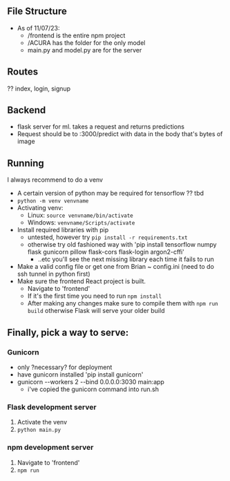 ## File Structure
 - As of 11/07/23:
   - /frontend is the entire npm project
   - /ACURA has the folder for the only model 
   - main.py and model.py are for the server

## Routes
?? index, login, signup

## Backend
 - flask server for ml. takes a request and returns predictions  
 - Request should be to :3000/predict with data in the body that's bytes of image
 

## Running
I always recommend to do a venv
 - A certain version of python may be required for tensorflow ?? tbd
 - `python -m venv venvname`
 - Activating venv:
   - Linux: `source venvname/bin/activate`
   - Windows: `venvname/Scripts/activate`
 - Install required libraries with pip
   - untested, however try `pip install -r requirements.txt`
   - otherwise try old fashioned way with 'pip install tensorflow numpy flask gunicorn pillow flask-cors flask-login argon2-cffi'
     - ..etc you'll see the next missing library each time it fails to run
 - Make a valid config file or get one from Brian ~ config.ini (need to do ssh tunnel in python first)
 - Make sure the frontend React project is built.
   - Navigate to 'frontend'
   - If it's the first time you need to run `npm install`
   - After making any changes make sure to compile them with `npm run build` otherwise Flask will serve your older build
 
## Finally, pick a way to serve:
### Gunicorn
 - only ?necessary? for deployment
 - have gunicorn installed 'pip install gunicorn'
 - gunicorn --workers 2 --bind 0.0.0.0:3030 main:app
   - i've copied the gunicorn command into run.sh
### Flask development server
 1. Activate the venv
 2. `python main.py`
### npm development server
 1. Navigate to 'frontend'
 2. `npm run`
